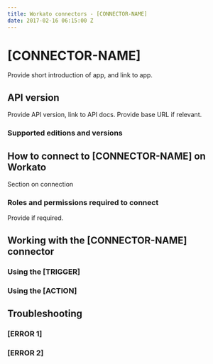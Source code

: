 ```yaml
---
title: Workato connectors - [CONNECTOR-NAME]
date: 2017-02-16 06:15:00 Z
---
```


# [CONNECTOR-NAME]
Provide short introduction of app, and link to app.

## API version
Provide API version, link to API docs. Provide base URL if relevant.

### Supported editions and versions

## How to connect to [CONNECTOR-NAME] on Workato
Section on connection

### Roles and permissions required to connect
Provide if required.

## Working with the [CONNECTOR-NAME] connector
### Using the [TRIGGER]
### Using the [ACTION]

## Troubleshooting
### [ERROR 1]
### [ERROR 2]